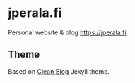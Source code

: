 # jperala.fi

Personal website & blog https://jperala.fi.

## Theme

Based on [Clean Blog](https://github.com/BlackrockDigital/startbootstrap-clean-blog-jekyll) Jekyll theme.
